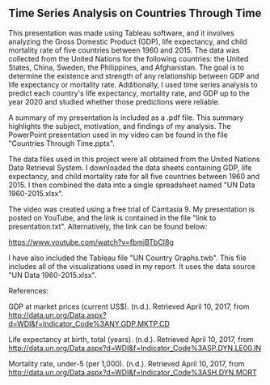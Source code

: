Time Series Analysis on Countries Through Time
----------------

This presentation was made using Tableau software, and it involves analyzing the Gross Domestic Product (GDP), life expectancy, and child mortality rate of five countries between 1960 and 2015.  The data was collected from the United Nations for the following countries: the United States, China, Sweden, the Philippines, and Afghanistan.  The goal is to determine the existence and strength of any relationship between GDP and life expectancy or mortality rate.  Additionally, I used time series analysis to predict each country's life expectancy, mortality rate, and GDP up to the year 2020 and studied whether those predictions were reliable.

A summary of my presentation is included as a .pdf file.  This summary highlights the subject, motivation, and findings of my analysis.  The PowerPoint presentation used in my video can be found in the file "Countries Through Time.pptx".

The data files used in this project were all obtained from the United Nations Data Retrieval System.  I downloaded the data sheets containing GDP, life expectancy, and child mortality rate for all five countries between 1960 and 2015.  I then combined the data into a single spreadsheet named "UN Data 1960-2015.xlsx".

The video was created using a free trial of Camtasia 9.  My presentation is posted on YouTube, and the link is contained in the file "link to presentation.txt".  Alternatively, the link can be found below:

https://www.youtube.com/watch?v=fbmjBTbCI8g

I have also included the Tableau file "UN Country Graphs.twb".  This file includes all of the visualizations used in my report.  It uses the data source "UN Data 1960-2015.xlsx".


References:

GDP at market prices (current US$). (n.d.). Retrieved April 10, 2017, from http://data.un.org/Data.aspx?d=WDI&f=Indicator_Code%3ANY.GDP.MKTP.CD

Life expectancy at birth, total (years). (n.d.). Retrieved April 10, 2017, from http://data.un.org/Data.aspx?d=WDI&f=Indicator_Code%3ASP.DYN.LE00.IN

Mortality rate, under-5 (per 1,000). (n.d.). Retrieved April 10, 2017, from http://data.un.org/Data.aspx?d=WDI&f=Indicator_Code%3ASH.DYN.MORT